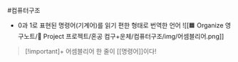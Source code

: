 #컴퓨터구조 

+ 0과 1로 표현된 명령어(기계어)를 읽기 편한 형태로 번역한 언어
![[🟧 Organize 영구노트/🔵 Project 프로젝트/혼공 컴구+운체/컴퓨터구조/img/어셈블리어.png]]

> [!important]+ 
> 어셈블리어 한 줄이 [[명령어]]이다!
